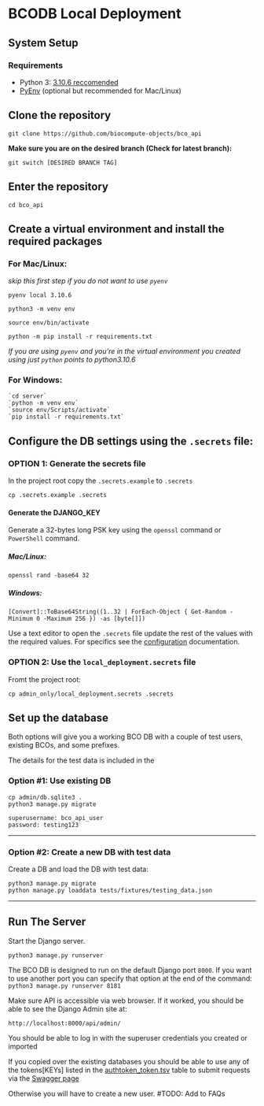 # BCODB Local Deployment

## System Setup
### Requirements
- Python 3: [3.10.6 reccomended](https://www.python.org/downloads/release/python-3106/)
- [PyEnv](https://github.com/pyenv/pyenv) (optional but recommended for Mac/Linux)

## Clone the repository
```
git clone https://github.com/biocompute-objects/bco_api
```

**Make sure you are on the desired branch (Check for latest branch):**

```
git switch [DESIRED BRANCH TAG]
```

## Enter the repository
```
cd bco_api
```

## Create a virtual environment and install the required packages

### For Mac/Linux:

*skip this first step if you do not want to use `pyenv`*
```
pyenv local 3.10.6
```

```
python3 -m venv env

source env/bin/activate

python -m pip install -r requirements.txt 
```

*If you are using `pyenv` and you’re in the virtual environment you created using just `python` points to python3.10.6*

### For Windows:
```
`cd server`
`python -m venv env`
`source env/Scripts/activate`
`pip install -r requirements.txt`
```

## Configure the DB settings using the `.secrets` file:

### OPTION 1: Generate the secrets file 

In the project root copy the `.secrets.example` to `.secrets`

```
cp .secrets.example .secrets
```
#### Generate the DJANGO_KEY
Generate a 32-bytes long PSK key using the `openssl` command or `PowerShell` command.

##### Mac/Linux:
```
openssl rand -base64 32
```
##### Windows:
```   
[Convert]::ToBase64String((1..32 | ForEach-Object { Get-Random -Minimum 0 -Maximum 256 }) -as [byte[]])
```

Use a text editor to open the `.secrets` file update the rest of the values with the required values. For specifics see the [configuration](/docs/config.md) documentation. 

### OPTION 2: Use the `local_deployment.secrets` file
Fromt the project root:
```
cp admin_only/local_deployment.secrets .secrets
```

## Set up the database
Both options will give you a working BCO DB with a couple of test users, existing BCOs, and some prefixes. 

The details for the test data is included in the 
### Option #1: Use existing DB

```
cp admin/db.sqlite3 .
python3 manage.py migrate
```

```
superusername: bco_api_user
password: testing123
````

---
### Option #2: Create a new DB with test data
Create a DB and load the DB with test data:
```
python3 manage.py migrate
python manage.py loaddata tests/fixtures/testing_data.json
```

---
## Run The Server
Start the Django server. 
```
python3 manage.py runserver
```

The BCO DB is designed to run on the default Django port `8000`. If you want to use another port you can specify that option at the end of the command: `python3 manage.py runserver 8181`

Make sure API is accessible via web browser. If it worked, you should be able to see the Django Admin site at:
```
http://localhost:8000/api/admin/
```
You should be able to log in with the superuser credentials you created or imported

If you copied over the existing databases you should be able to use any of the tokens[KEYs] listed in the [authtoken_token.tsv](/admin_only/test_database_tables/authtoken_token.tsv) table to submit requests via the [Swagger page](http://localhost:8000/api/docs/)

Otherwise you will have to create a new user. #TODO: Add to FAQs
